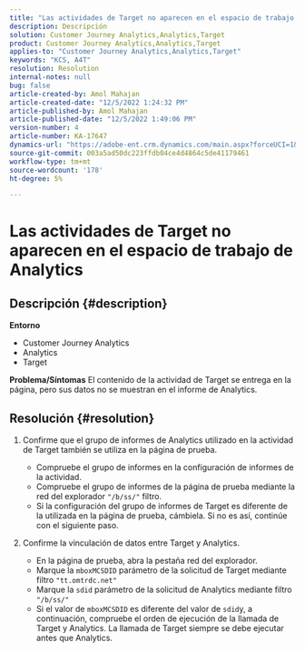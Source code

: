 ```yaml
---
title: "Las actividades de Target no aparecen en el espacio de trabajo de Analytics"
description: Descripción
solution: Customer Journey Analytics,Analytics,Target
product: Customer Journey Analytics,Analytics,Target
applies-to: "Customer Journey Analytics,Analytics,Target"
keywords: "KCS, A4T"
resolution: Resolution
internal-notes: null
bug: false
article-created-by: Amol Mahajan
article-created-date: "12/5/2022 1:24:32 PM"
article-published-by: Amol Mahajan
article-published-date: "12/5/2022 1:49:06 PM"
version-number: 4
article-number: KA-17647
dynamics-url: "https://adobe-ent.crm.dynamics.com/main.aspx?forceUCI=1&pagetype=entityrecord&etn=knowledgearticle&id=85246e21-a074-ed11-81ab-6045bd0061cb"
source-git-commit: 003a5ad50dc223ffdb04ce4d4864c5de41179461
workflow-type: tm+mt
source-wordcount: '178'
ht-degree: 5%

---
```


# Las actividades de Target no aparecen en el espacio de trabajo de Analytics

## Descripción {#description}

<b>Entorno</b>
- Customer Journey Analytics
- Analytics
- Target



<b>Problema/Síntomas</b>
El contenido de la actividad de Target se entrega en la página, pero sus datos no se muestran en el informe de Analytics.


## Resolución {#resolution}


1. Confirme que el grupo de informes de Analytics utilizado en la actividad de Target también se utiliza en la página de prueba.

   - Compruebe el grupo de informes en la configuración de informes de la actividad.
   - Compruebe el grupo de informes de la página de prueba mediante la red del explorador `"/b/ss/"` filtro.
   - Si la configuración del grupo de informes de Target es diferente de la utilizada en la página de prueba, cámbiela. Si no es así, continúe con el siguiente paso.
2. Confirme la vinculación de datos entre Target y Analytics.

   - En la página de prueba, abra la pestaña red del explorador.
   - Marque la `mboxMCSDID` parámetro de la solicitud de Target mediante filtro `"tt.omtrdc.net"`
   - Marque la `sdid` parámetro de la solicitud de Analytics mediante filtro `"/b/ss/"`
   - Si el valor de `mboxMCSDID` es diferente del valor de `sdid`y, a continuación, compruebe el orden de ejecución de la llamada de Target y Analytics. La llamada de Target siempre se debe ejecutar antes que Analytics.

